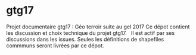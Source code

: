 # gtg17
Projet documentaire gtg17 : Géo terroir suite au gel 2017
Ce dépot contient les discussion et choix technique du projet gtg17.
 
Il est actif par ses discussions dans les issues.
Seules les définitions de shapefiles commmuns seront livrées par ce dépot.
